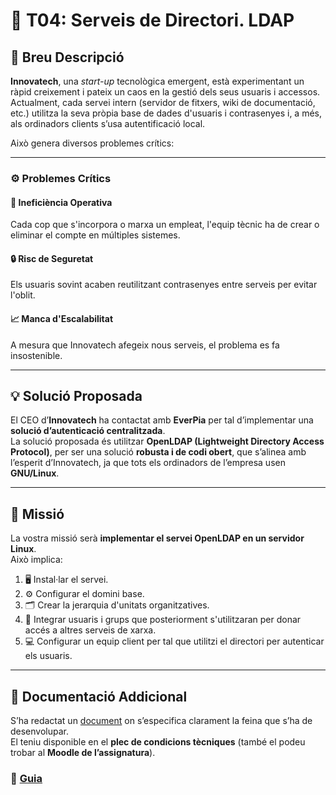 # 🧭 T04: Serveis de Directori. LDAP

## 📝 Breu Descripció

**Innovatech**, una *start-up* tecnològica emergent, està experimentant un ràpid creixement i pateix un caos en la gestió dels seus usuaris i accessos.  
Actualment, cada servei intern (servidor de fitxers, wiki de documentació, etc.) utilitza la seva pròpia base de dades d'usuaris i contrasenyes i, a més, als ordinadors clients s’usa autentificació local.  

Això genera diversos problemes crítics:

---

### ⚙️ Problemes Crítics

#### 🔁 Ineficiència Operativa  
Cada cop que s'incorpora o marxa un empleat, l'equip tècnic ha de crear o eliminar el compte en múltiples sistemes.

#### 🔒 Risc de Seguretat  
Els usuaris sovint acaben reutilitzant contrasenyes entre serveis per evitar l'oblit.

#### 📈 Manca d'Escalabilitat  
A mesura que Innovatech afegeix nous serveis, el problema es fa insostenible.

---

## 💡 Solució Proposada

El CEO d’**Innovatech** ha contactat amb **EverPia** per tal d’implementar una **solució d’autenticació centralitzada**.  
La solució proposada és utilitzar **OpenLDAP (Lightweight Directory Access Protocol)**, per ser una solució **robusta i de codi obert**, que s’alinea amb l’esperit d’Innovatech, ja que tots els ordinadors de l’empresa usen **GNU/Linux**.

---

## 🧠 Missió

La vostra missió serà **implementar el servei OpenLDAP en un servidor Linux**.  
Això implica:

1. 🖥️ Instal·lar el servei.  
2. ⚙️ Configurar el domini base.  
3. 🗂️ Crear la jerarquia d'unitats organitzatives.  
4. 👥 Integrar usuaris i grups que posteriorment s'utilitzaran per donar accés a altres serveis de xarxa.  
5. 💻 Configurar un equip client per tal que utilitzi el directori per autenticar els usuaris.

---

## 📄 Documentació Addicional

S’ha redactat un [document](document.md) on s’especifica clarament la feina que s’ha de desenvolupar.  
El teniu disponible en el **plec de condicions tècniques** (també el podeu trobar al **Moodle de l’assignatura**).


### 📘 [Guia](guia.md)

